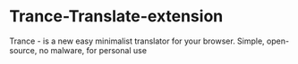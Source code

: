 # Trance-Translate-extension
Trance - is a new easy minimalist translator for your browser. Simple, open-source, no malware, for personal use
